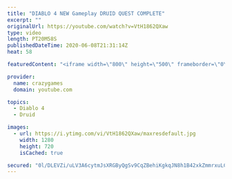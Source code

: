 ```yaml
---
title: "DIABLO 4 NEW Gameplay DRUID QUEST COMPLETE"
excerpt: ""
originalUrl: https://youtube.com/watch?v=VtH1862QXaw
type: video
length: PT20M58S
publishedDateTime: 2020-06-08T21:31:14Z
heat: 58

featuredContent: "<iframe width=\"800\" height=\"500\" frameborder=\"0\" src=\"https://www.youtube.com/embed/VtH1862QXaw\" allow=\"accelerometer; autoplay; encrypted-media; gyroscope; picture-in-picture\" allowfullscreen></iframe>"

provider:
  name: crazygames
  domain: youtube.com

topics:
  - Diablo 4
  - Druid

images:
  - url: https://i.ytimg.com/vi/VtH1862QXaw/maxresdefault.jpg
    width: 1280
    height: 720
    isCached: true

secured: "0l/DLEVZi/uLV3A6cytmJsXRGByQgSv9CqZBehiKgkqJN8h1B42xkZmmrxuLCixfUOZX6xZkayrWHBWozo4P8wLHrDBnKgw9H24vDatjvYxZhxkma3MX4GZkO28SBKrBpzeAIIy6H2echvvkKEIeAYPYSkiwkk9jGInf7P3+GSDjTHBT5h9uV7xijeTcdzt0Z61zDJmreOD7MONjbp1saRR0ZF8KpsOzkh6aRILkMVMd374Mg++D+ql7OrK4b7BNZHsrF5BodiKw+700x0SmpqbqqH8TtMEBVwm4kNZ70EYzywLX82qrkCqcMY/5uxA73cS/C2vMvQ5Qe9ANJ4UUu8sQETb2Ngujwya2EInYGl+O6h/zf8/PqkIa1MlAmkmlhWkl8OgK8CxT9bWC69nD4A==;GzaA53nF7pHnI42vqDGl4Q=="
---
```


